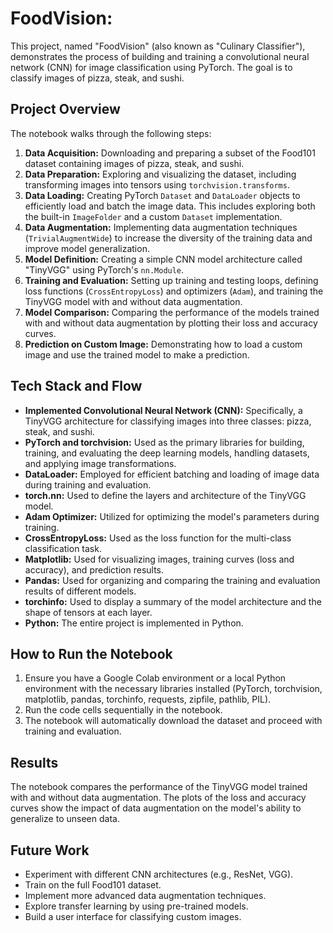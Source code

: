 # FoodVision:

This project, named "FoodVision" (also known as "Culinary Classifier"), demonstrates the process of building and training a convolutional neural network (CNN) for image classification using PyTorch. The goal is to classify images of pizza, steak, and sushi.

## Project Overview

The notebook walks through the following steps:

1.  **Data Acquisition:** Downloading and preparing a subset of the Food101 dataset containing images of pizza, steak, and sushi.
2.  **Data Preparation:** Exploring and visualizing the dataset, including transforming images into tensors using `torchvision.transforms`.
3.  **Data Loading:** Creating PyTorch `Dataset` and `DataLoader` objects to efficiently load and batch the image data. This includes exploring both the built-in `ImageFolder` and a custom `Dataset` implementation.
4.  **Data Augmentation:** Implementing data augmentation techniques (`TrivialAugmentWide`) to increase the diversity of the training data and improve model generalization.
5.  **Model Definition:** Creating a simple CNN model architecture called "TinyVGG" using PyTorch's `nn.Module`.
6.  **Training and Evaluation:** Setting up training and testing loops, defining loss functions (`CrossEntropyLoss`) and optimizers (`Adam`), and training the TinyVGG model with and without data augmentation.
7.  **Model Comparison:** Comparing the performance of the models trained with and without data augmentation by plotting their loss and accuracy curves.
8.  **Prediction on Custom Image:** Demonstrating how to load a custom image and use the trained model to make a prediction.

## Tech Stack and Flow

*   **Implemented Convolutional Neural Network (CNN):** Specifically, a TinyVGG architecture for classifying images into three classes: pizza, steak, and sushi.
*   **PyTorch and torchvision:** Used as the primary libraries for building, training, and evaluating the deep learning models, handling datasets, and applying image transformations.
*   **DataLoader:** Employed for efficient batching and loading of image data during training and evaluation.
*   **torch.nn:** Used to define the layers and architecture of the TinyVGG model.
*   **Adam Optimizer:** Utilized for optimizing the model's parameters during training.
*   **CrossEntropyLoss:** Used as the loss function for the multi-class classification task.
*   **Matplotlib:** Used for visualizing images, training curves (loss and accuracy), and prediction results.
*   **Pandas:** Used for organizing and comparing the training and evaluation results of different models.
*   **torchinfo:** Used to display a summary of the model architecture and the shape of tensors at each layer.
*   **Python:** The entire project is implemented in Python.

## How to Run the Notebook

1.  Ensure you have a Google Colab environment or a local Python environment with the necessary libraries installed (PyTorch, torchvision, matplotlib, pandas, torchinfo, requests, zipfile, pathlib, PIL).
2.  Run the code cells sequentially in the notebook.
3.  The notebook will automatically download the dataset and proceed with training and evaluation.

## Results

The notebook compares the performance of the TinyVGG model trained with and without data augmentation. The plots of the loss and accuracy curves show the impact of data augmentation on the model's ability to generalize to unseen data.

## Future Work

*   Experiment with different CNN architectures (e.g., ResNet, VGG).
*   Train on the full Food101 dataset.
*   Implement more advanced data augmentation techniques.
*   Explore transfer learning by using pre-trained models.
*   Build a user interface for classifying custom images.
